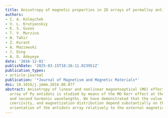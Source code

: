 ```yaml
---
title: Anisotropy of magnetic properties in 2D arrays of permalloy antidots
authors:
- I. A. Kolmychek
- V. L. Krutyanskiy
- K. S. Gusev
- T. V. Murzina
- N. Tahir
- Z. Kurant
- A. Maziewski
- J. Ding
- A. O. Adeyeye
date: '2016-12-01'
publishDate: '2025-03-15T18:26:11.823951Z'
publication_types:
- article-journal
publication: '*Journal of Magnetism and Magnetic Materials*'
doi: 10.1016/j.jmmm.2016.06.077
abstract: Anisotropy of linear and nonlinear magnetooptical (MO) effects in a regular
  array of Py antidots is studied by means of the MO Kerr effect at the fundamental
  and second harmonic wavelengths. We have demonstrated that the value of the MO effect,
  coercivity, and magnetization distribution depend substantially on the azimuthal
  orientation of the antidots array relatively to the external magnetic field.
---
```

